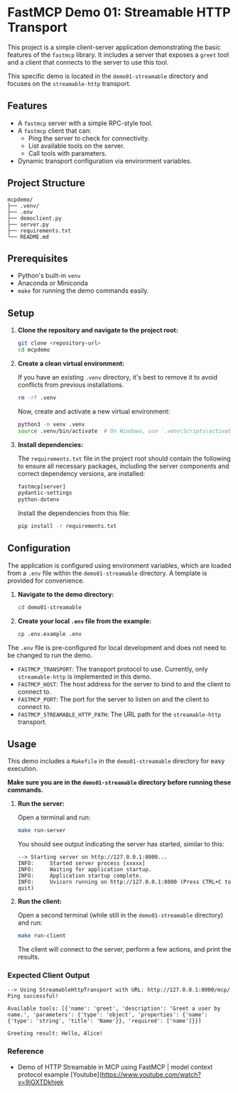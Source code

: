 # FastMCP Demo 01: Streamable HTTP Transport

This project is a simple client-server application demonstrating the basic features of the `fastmcp` library. It includes a server that exposes a `greet` tool and a client that connects to the server to use this tool.

This specific demo is located in the `demo01-streamable` directory and focuses on the `streamable-http` transport.

## Features

- A `fastmcp` server with a simple RPC-style tool.
- A `fastmcp` client that can:
  - Ping the server to check for connectivity.
  - List available tools on the server.
  - Call tools with parameters.
- Dynamic transport configuration via environment variables.

## Project Structure

```
mcpdemo/
├── .venv/
├── .env
├── democlient.py
├── server.py
├── requirements.txt
└── README.md
```

## Prerequisites

  - Python's built-in `venv`
  - Anaconda or Miniconda
- `make` for running the demo commands easily.

## Setup

1.  **Clone the repository and navigate to the project root:**
    ```sh
    git clone <repository-url>
    cd mcpdemo
    ```

2.  **Create a clean virtual environment:**

    If you have an existing `.venv` directory, it's best to remove it to avoid conflicts from previous installations.
    ```sh
    rm -rf .venv
    ```
    Now, create and activate a new virtual environment:
    ```sh
    python3 -m venv .venv
    source .venv/bin/activate  # On Windows, use `.venv\Scripts\activate`
    ```

3.  **Install dependencies:**

    The `requirements.txt` file in the project root should contain the following to ensure all necessary packages, including the server components and correct dependency versions, are installed:
    ```txt
    fastmcp[server]
    pydantic-settings
    python-dotenv
    ```

    Install the dependencies from this file:
    ```sh
    pip install -r requirements.txt
    ```

## Configuration

The application is configured using environment variables, which are loaded from a `.env` file within the `demo01-streamable` directory. A template is provided for convenience.

1.  **Navigate to the demo directory:**
    ```sh
    cd demo01-streamable
    ```

2.  **Create your local `.env` file from the example:**
    ```sh
    cp .env.example .env
    ```

The `.env` file is pre-configured for local development and does not need to be changed to run the demo.

-   `FASTMCP_TRANSPORT`: The transport protocol to use. Currently, only `streamable-http` is implemented in this demo.
-   `FASTMCP_HOST`: The host address for the server to bind to and the client to connect to.
-   `FASTMCP_PORT`: The port for the server to listen on and the client to connect to.
-   `FASTMCP_STREAMABLE_HTTP_PATH`: The URL path for the `streamable-http` transport.

## Usage

This demo includes a `Makefile` in the `demo01-streamable` directory for easy execution.

**Make sure you are in the `demo01-streamable` directory before running these commands.**

1.  **Run the server:**

    Open a terminal and run:
    ```sh
    make run-server
    ```

    You should see output indicating the server has started, similar to this:
    ```
    --> Starting server on http://127.0.0.1:8000...
    INFO:     Started server process [xxxxx]
    INFO:     Waiting for application startup.
    INFO:     Application startup complete.
    INFO:     Uvicorn running on http://127.0.0.1:8000 (Press CTRL+C to quit)
    ```

2.  **Run the client:**

    Open a second terminal (while still in the `demo01-streamable` directory) and run:
    ```sh
    make run-client
    ```

    The client will connect to the server, perform a few actions, and print the results.

### Expected Client Output

```
--> Using StreamableHttpTransport with URL: http://127.0.0.1:8000/mcp/
Ping successful!

Available tools: [{'name': 'greet', 'description': 'Greet a user by name.', 'parameters': {'type': 'object', 'properties': {'name': {'type': 'string', 'title': 'Name'}}, 'required': ['name']}}]

Greeting result: Hello, Alice!

```


### Reference
- Demo of HTTP Streamable in MCP using FastMCP | model context protocol example [Youtube](https://www.youtube.com/watch?v=9jGXTDkhjek
